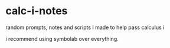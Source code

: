 # calc-i-notes
random prompts, notes and scripts I made to help pass calculus i

i recommend using symbolab over everything.
